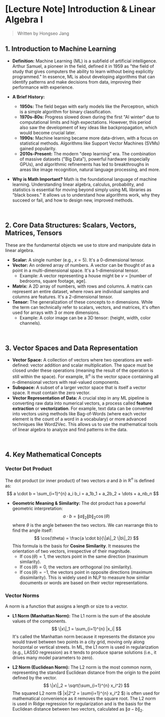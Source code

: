 # [Lecture Note] Introduction & Linear Algebra I

> Written by Hongseo Jang

## 1. Introduction to Machine Learning

* **Definition:** Machine Learning (ML) is a subfield of artificial intelligence. Arthur Samuel, a pioneer in the field, defined it in 1959 as "the field of study that gives computers the ability to learn without being explicitly programmed." In essence, ML is about developing algorithms that can identify patterns and make decisions from data, improving their performance with experience.

* **A Brief History:**
    * **1950s:** The field began with early models like the Perceptron, which is a simple algorithm for binary classification.
    * **1970s-80s:** Progress slowed down during the first "AI winter" due to computational limits and high expectations. However, this period also saw the development of key ideas like backpropagation, which would become crucial later.
    * **1990s:** Machine learning became more data-driven, with a focus on statistical methods. Algorithms like Support Vector Machines (SVMs) gained popularity.
    * **2010s-Present:** The modern "deep learning" era. The combination of massive datasets ("Big Data"), powerful hardware (especially GPUs), and algorithmic refinements has led to breakthroughs in areas like image recognition, natural language processing, and more.

* **Why is Math Important?** Math is the foundational language of machine learning. Understanding linear algebra, calculus, probability, and statistics is essential for moving beyond simply using ML libraries as "black boxes." It allows us to understand how algorithms work, why they succeed or fail, and how to design new, improved methods.

<br>

## 2. Core Data Structures: Scalars, Vectors, Matrices, Tensors

These are the fundamental objects we use to store and manipulate data in linear algebra.

* **Scalar:** A single number (e.g., $x = 5$). It's a 0-dimensional tensor.
* **Vector:** An ordered array of numbers. A vector can be thought of as a point in a multi-dimensional space. It's a 1-dimensional tensor.
    * Example: A vector representing a house might be $v = [\text{number of bedrooms, square footage, age}]$.
* **Matrix:** A 2D array of numbers, with rows and columns. A matrix can represent an entire dataset, where rows are individual samples and columns are features. It's a 2-dimensional tensor.
* **Tensor:** The generalization of these concepts to *n* dimensions. While the term can technically refer to scalars, vectors, and matrices, it's often used for arrays with 3 or more dimensions.
    * Example: A color image can be a 3D tensor: (height, width, color channels).

<br>

## 3. Vector Spaces and Data Representation

* **Vector Space:** A collection of vectors where two operations are well-defined: vector addition and scalar multiplication. The space must be closed under these operations (meaning the result of the operation is still within the space). For example, $\mathbb{R}^n$ is the vector space containing all n-dimensional vectors with real-valued components.
* **Subspace:** A subset of a larger vector space that is itself a vector space. It must contain the zero vector.
* **Vector Representation of Data:** A crucial step in any ML pipeline is converting raw data into numerical vectors, a process called **feature extraction** or **vectorization**. For example, text data can be converted into vectors using methods like Bag-of-Words (where each vector element is the count of a word in a vocabulary) or more advanced techniques like Word2Vec. This allows us to use the mathematical tools of linear algebra to analyze and find patterns in the data.

<br>

## 4. Key Mathematical Concepts

### Vector Dot Product

The dot product (or inner product) of two vectors $a$ and $b$ in $\mathbb{R}^n$ is defined as:
$$
a \cdot b = \sum_{i=1}^{n} a_i b_i = a_1b_1 + a_2b_2 + \dots + a_nb_n
$$

* **Geometric Meaning & Similarity:** The dot product has a powerful geometric interpretation:
    $$
    a \cdot b = \|a\|_2 \|b\|_2 \cos(\theta)
    $$
    where $\theta$ is the angle between the two vectors. We can rearrange this to find the angle itself:
    $$
    \cos(\theta) = \frac{a \cdot b}{\|a\|_2 \|b\|_2}
    $$
    This formula is the basis for **Cosine Similarity**. It measures the orientation of two vectors, irrespective of their magnitude.
    * If $\cos(\theta) = 1$, the vectors point in the same direction (maximum similarity).
    * If $\cos(\theta) = 0$, the vectors are orthogonal (no similarity).
    * If $\cos(\theta) = -1$, the vectors point in opposite directions (maximum dissimilarity).
    This is widely used in NLP to measure how similar documents or words are based on their vector representations.

### Vector Norms

A norm is a function that assigns a length or size to a vector.

* **L1 Norm (Manhattan Norm):**
    The L1 norm is the sum of the absolute values of the components.
    $$
    \|x\|_1 = \sum_{i=1}^{n} |x_i|
    $$
    It's called the Manhattan norm because it represents the distance you would travel between two points in a city grid, moving only along horizontal or vertical streets. In ML, the L1 norm is used in regularization (e.g., LASSO regression) as it tends to produce sparse solutions (i.e., it drives many model parameters to zero).

* **L2 Norm (Euclidean Norm):**
    The L2 norm is the most common norm, representing the standard Euclidean distance from the origin to the point defined by the vector.
    $$
    \|x\|_2 = \sqrt{\sum_{i=1}^{n} x_i^2}
    $$
    The squared L2 norm ($ \|x\|_2^2 = \sum_{i=1}^{n} x_i^2 $) is often used for mathematical convenience as it removes the square root. The L2 norm is used in Ridge regression for regularization and is the basis for the Euclidean distance between two vectors, calculated as $\|a - b\|_2$.